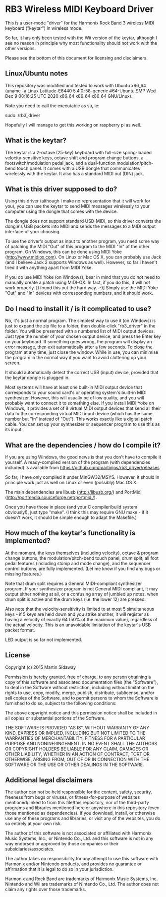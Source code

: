 RB3 Wireless MIDI Keyboard Driver
=================================

This is a user-mode "driver" for the Harmonix Rock Band 3 wireless MIDI
keyboard ("keytar") in wireless mode.

So far, it has only been tested with the Wii version of the keytar, although I
see no reason in principle why most functionality should not work with the
other versions.

Please see the bottom of this document for licensing and disclaimers.

Linux/Ubuntu notes
------------------

This repository was modified and tested to work with Ubuntu x86_64 (uname -a
Linux Latitude-E6440 5.4.0-58-generic #64-Ubuntu SMP Wed Dec 9 08:16:25 UTC 2020 x86_64 x86_64 x86_64 GNU/Linux).

Note you need to call the executable as su, ie:

sudo ./rb3_driver

Hopefully I will manage to get this working on raspberry pi as well.

What is the keytar?
-------------------

The keytar is a 2-octave (25-key) keyboard with full-size spring-loaded
velocity-sensitive keys, octave shift and program change buttons, a
footswitch/modulation pedal jack, and a dual-function modulation/pitch-bend
touch panel.  It comes with a USB dongle that communicates wirelessly with the
keytar.  It also has a standard MIDI out (DIN) jack.


What is this driver supposed to do?
-----------------------------------

Using this driver (although I make no representation that it will work for
you), you can use the keytar to send MIDI messages wirelessly to your computer
using the dongle that comes with the device.

The dongle does not support standard USB-MIDI, so this driver converts the
dongle's USB packets into MIDI and sends the messages to a MIDI output
interface of your choosing.

To use the driver's output as input to another program, you need some way of
patching the MIDI "Out" of this program to the MIDI "In" of the other program.
On Windows, this can be done using MIDI Yoke (http://www.midiox.com).  On Linux
or Mac OS X, you can probably use Jack (and I believe Jack 2 supports Windows
as well).  However, so far I haven't tried it with anything apart from MIDI
Yoke.

If you do use MIDI Yoke (on Windows), bear in mind that you do *not* need to
manually create a patch using MIDI-OX.  In fact, if you do this, it will not
work properly.  [I found this out the hard way. :-)]  Simply use the MIDI Yoke
"Out" and "In" devices with corresponding numbers, and it should work.


Do I need to install it / is it complicated to use?
---------------------------------------------------

No, it's just a normal program.  The simplest way to use it (on Windows) is
just to expand the zip file to a folder, then double-click "rb3_driver" in the
folder.  You will be presented with a numbered list of MIDI output devices.
Just type the number of your chosen output device, and press the Enter key on
your keyboard.  If something goes wrong, the program will display an error
message, then exit automatically after a few seconds.  To close the program at
any time, just close the window.  While in use, you can minimise the program in
the normal way if you want to avoid cluttering up your screen.

It should automatically detect the correct USB (input) device, provided that
the keytar dongle is plugged in.

Most systems will have at least one built-in MIDI output device that
corresponds to your sound card's or operating system's built-in MIDI
synthesizer.  However, this will usually be of low quality, and you will
probably want to connect it to something else.  If you install MIDI Yoke on
Windows, it provides a set of 8 virtual MIDI output devices that send all their
data to the corresponding virtual MIDI input device (which has the same number
but "In" instead of "Out").  This works exactly like a digital patch cable.
You can set up your synthesizer or sequencer program to use this as its input.


What are the dependencies / how do I compile it?
------------------------------------------------

If you are using Windows, the good news is that you don't have to compile it
yourself.  A ready-compiled version of the program (with dependencies included)
is available from https://github.com/martinjos/rb3_driver/releases

So far, I have only compiled it under MinGW32/MSYS.  However, it should in
principle work just as well on Linux or even (possibly) Mac OS X.

The main dependencies are libusb (http://libusb.org/) and PortMidi
(http://portmedia.sourceforge.net/portmidi/).

Once you have those in place (and your C compiler/build system obviously!),
just type "make".  (I think this may require GNU make - if it doesn't work, it
should be simple enough to adapt the Makefile.)


How much of the keytar's functionality is implemented?
------------------------------------------------------

At the moment, the keys themselves (including velocity), octave & program
change buttons, the modulation/pitch-bend touch panel, drum split, all foot
pedal features (including stomp and mode change), and the sequencer control
buttons, are fully implemented.  (Let me know if you find any bugs or missing
features.)

Note that drum split requires a General MIDI-compliant synthesizer program.  If
your synthesizer program is not General MIDI compliant, it may output either
nothing at all, or a confusing array of jumbled up notes, when drum split is
active and the drum keys (i.e. the lower 12) are pressed.

Also note that the velocity-sensitivity is limited to at most 5 simultaneous
keys - if 5 keys are held down and you strike another, it will register as
having a velocity of exactly 64 (50% of the maximum value), regardless of the
actual velocity.  This is an unavoidable limitation of the keytar's USB packet
format.

LED output is so far not implemented.


License
-------

Copyright (c) 2015 Martin Sidaway

Permission is hereby granted, free of charge, to any person obtaining a copy of
this software and associated documentation files (the "Software"), to deal in
the Software without restriction, including without limitation the rights to
use, copy, modify, merge, publish, distribute, sublicense, and/or sell copies
of the Software, and to permit persons to whom the Software is furnished to do
so, subject to the following conditions:

The above copyright notice and this permission notice shall be included in all
copies or substantial portions of the Software.

THE SOFTWARE IS PROVIDED "AS IS", WITHOUT WARRANTY OF ANY KIND, EXPRESS OR
IMPLIED, INCLUDING BUT NOT LIMITED TO THE WARRANTIES OF MERCHANTABILITY,
FITNESS FOR A PARTICULAR PURPOSE AND NONINFRINGEMENT. IN NO EVENT SHALL THE
AUTHORS OR COPYRIGHT HOLDERS BE LIABLE FOR ANY CLAIM, DAMAGES OR OTHER
LIABILITY, WHETHER IN AN ACTION OF CONTRACT, TORT OR OTHERWISE, ARISING FROM,
OUT OF OR IN CONNECTION WITH THE SOFTWARE OR THE USE OR OTHER DEALINGS IN THE
SOFTWARE.


Additional legal disclaimers
----------------------------

The author can not be held responsible for the content, safety, security,
freeness from bugs or viruses, or fitness-for-purpose of websites
mentioned/linked to from this file/this repository, nor of the third-party
programs and libraries mentioned here or anywhere in this repository (even
those mentioned as dependencies).  If you download, install, or otherwise use
any of these programs and libraries, or visit any of the websites, you do so
entirely at your own risk.

The author of this software is not associated or affiliated with Harmonix Music
Systems, Inc., or Nintendo Co., Ltd. and this software is not in any way
endorsed or approved by those companies or their subsidiaries/associates.

The author takes no responsibility for any attempt to use this software with
Harmonix and/or Nintendo products, and provides no guarantee or affirmation
that it is legal to do so in your jurisdiction.

Harmonix and Rock Band are trademarks of Harmonix Music Systems, Inc.  Nintendo
and Wii are trademarks of Nintendo Co., Ltd.  The author does not claim any
rights over those trademarks.

